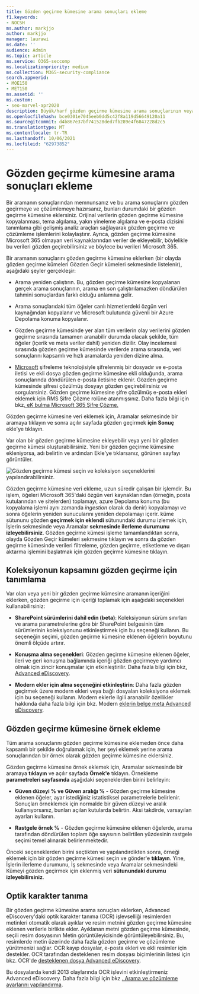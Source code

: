 ```yaml
---
title: Gözden geçirme kümesine arama sonuçları ekleme
f1.keywords:
- NOCSH
ms.author: markjjo
author: markjjo
manager: laurawi
ms.date: ''
audience: Admin
ms.topic: article
ms.service: O365-seccomp
ms.localizationpriority: medium
ms.collection: M365-security-compliance
search.appverid:
- MOE150
- MET150
ms.assetid: ''
ms.custom:
- seo-marvel-apr2020
description: Büyük/harf gözden geçirme kümesine arama sonuçlarının veya bu arama sonuçlarının Advanced eDiscovery örnekleri ek olduğunu öğrenin.
ms.openlocfilehash: bce0301e7045eeb0dd5c42f8a119d56649120a11
ms.sourcegitcommit: d4b867e37bf741528ded7fb289e4f6847228d2c5
ms.translationtype: MT
ms.contentlocale: tr-TR
ms.lasthandoff: 10/06/2021
ms.locfileid: "62973852"
---
```

# <a name="add-search-results-to-a-review-set"></a>Gözden geçirme kümesine arama sonuçları ekleme

Bir aramanın sonuçlarından memnunsanız ve bu arama sonuçlarını gözden geçirmeye ve çözümlemeye hazırsanız, bunları durumdaki bir gözden geçirme kümesine  eklersiniz. Orijinal verilerin gözden geçirme kümesine kopyalanması, tema algılama, yakın yineleme algılama ve e-posta dizisini tanımlama gibi gelişmiş analiz araçları sağlayarak gözden geçirme ve çözümleme işlemlerini kolaylaştırır. Ayrıca, gözden geçirme kümesine Microsoft 365 olmayan veri kaynaklarından veriler de ekleyebilir, böylelikle bu verileri gözden geçirebilirsiniz ve böylece bu verileri Microsoft 365.

Bir aramanın sonuçlarını gözden geçirme kümesine eklerken (bir olayda gözden geçirme kümeleri Gözden Geçir kümeleri sekmesinde listelenir),  aşağıdaki şeyler gerçekleşir:

- Arama yeniden çalıştırın. Bu, gözden geçirme kümesine kopyalanan gerçek arama sonuçlarının, arama en son çalıştırılamazken döndürülen tahmini sonuçlardan farklı olduğu anlamına gelir.

- Arama sonuçlarıdaki tüm öğeler canlı hizmetlerdeki özgün veri kaynağından kopyalanır ve Microsoft bulutunda güvenli bir Azure Depolama konuma kopyalanır.

- Gözden geçirme kümesinde yer alan tüm verilerin olay verilerini gözden geçirme sırasında tamamen aranabilir durumda olacak şekilde, tüm öğeler (içerik ve meta veriler dahil) yeniden dizilir. Olay incelemesi sırasında gözden geçirme kümesinde verilerde arama sırasında, veri sonuçlarını kapsamlı ve hızlı aramalarda yeniden dizine alma.

- [Microsoft](encryption.md) şifreleme teknolojisiyle şifrelenmiş bir dosyadır ve e-posta iletisi ve ekli dosya gözden geçirme kümesine ekli olduğunda, arama sonuçlarında döndürülen e-posta iletisine eklenir. Gözden geçirme kümesinde şifresi çözülmüş dosyayı gözden geçirebilirsiniz ve sorgularsiniz. Gözden geçirme kümesine şifre çözülmüş e-posta ekleri eklemek için RMS Şifre Çözme rolüne atanmışsınız. Daha fazla bilgi için bkz[. eK bulma Microsoft 365 Şifre Çözme.](ediscovery-decryption.md)

Gözden geçirme kümesine veri eklemek için, Aramalar sekmesinde bir aramaya tıklayın  ve sonra açılır sayfada gözden geçirmek **için Sonuç** ekle'ye tıklayın.

Var olan bir gözden geçirme kümesine ekleyebilir veya yeni bir gözden geçirme kümesi oluşturabilirsiniz.  Yeni bir gözden geçirme kümesine ekleniyorsa, adı belirtin ve ardından  Ekle'ye tıklarsanız, görünen sayfayı görüntüler.

![Gözden geçirme kümesi seçin ve koleksiyon seçeneklerini yapılandırabilirsiniz.](../media/AeD_AddToReviewSet.png)

Gözden geçirme kümesine veri ekleme, uzun süredir çalışan bir işlemdir. Bu işlem, öğeleri Microsoft 365'daki özgün veri kaynaklarından (örneğin, posta kutularından ve sitelerden) toplamayı, azure Depolama konuma (bu kopyalama işlemi aynı zamanda *ingestion* olarak da denir) kopyalamayı ve sonra öğelerin yeniden sunucularını yeniden depolamayı içerir. küme sütununu gözden **geçirmek için eklendi** sütunundaki durumu izlemek için, İşlerin sekmesinde veya Aramalar **sekmesinde ilerleme durumunu izleyebilirsiniz**. Gözden geçirme kümesi işleme tamamlandıktan sonra, olayda Gözden  Geçir kümeleri sekmesine tıklayın ve sonra da gözden geçirme kümesinde verileri filtreleme, gözden geçirme, etiketleme ve dışarı aktarma işlemini başlatmak için gözden geçirme kümesine tıklayın.

## <a name="define-options-to-scope-your-collection-for-review"></a>Koleksiyonun kapsamını gözden geçirme için tanımlama

Var olan veya yeni bir gözden geçirme kümesine aramanın içeriğini eklerken, gözden geçirme için içeriği toplamak için aşağıdaki seçenekleri kullanabilirsiniz:

- **SharePoint sürümlerini dahil edin (beta)**: Koleksiyonun sürüm sınırları ve arama parametrelerine göre bir SharePoint belgesinin tüm sürümlerinin koleksiyonunu etkinleştirmek için bu seçeneği kullanın. Bu seçeneğin seçimi, gözden geçirme kümesine eklenen öğelerin boyutunu önemli ölçüde artırır.

- **Konuşma alma seçenekleri**: Gözden geçirme kümesine eklenen öğeler, ileri ve geri konuşma bağlamında içeriği gözden geçirmeye yardımcı olmak için zincir konuşmalar için etkinleştirilir. Daha fazla bilgi için bkz[. Advanced eDiscovery](conversation-review-sets.md).

- **Modern ekler için alma seçeneğini etkinleştirin**: Daha fazla gözden geçirmek üzere modern ekleri veya bağlı dosyaları koleksiyona eklemek için bu seçeneği kullanın. Modern eklerle ilgili aranabilir özellikler hakkında daha fazla bilgi için bkz. Modern [eklerin belge meta Advanced eDiscovery](document-metadata-fields-in-Advanced-eDiscovery.md).

## <a name="add-a-sample-to-a-review-set"></a>Gözden geçirme kümesine örnek ekleme

Tüm arama sonuçlarını gözden geçirme kümesine eklemeden önce daha kapsamlı bir şekilde doğrulamak için, her şeyi eklemek yerine arama sonuçlarından bir örnek olarak gözden geçirme kümesine  eklersiniz.

Gözden geçirme kümesine örnek eklemek için, Aramalar sekmesinde bir aramaya **tıklayın** ve açılır sayfada **Örnek'e** tıklayın. Örnekleme **parametreleri sayfasında** aşağıdaki seçeneklerden birini belirleyin:

- **Güven düzeyi %** **ve Güven aralığı %** - Gözden geçirme kümesine eklenen öğeler, ayar istediğiniz istatistiksel parametrelerle belirlenir. Sonuçları örneklemek için normalde bir güven düzeyi ve aralık kullanıyorsanız, bunları açılan kutularda belirtin. Aksi takdirde, varsayılan ayarları kullanın.

- **Rastgele örnek %** - Gözden geçirme kümesine eklenen öğelerde, arama tarafından döndürülen toplam öğe sayısının belirtilen yüzdesinin rastgele seçimi temel alınarak belirlenmektedir.

Önceki seçeneklerden birini seçtikten ve yapılandırdikten sonra, örneği eklemek için bir gözden geçirme kümesi seçin ve gönder'e **tıklayın**. Yine, İşlerin ilerleme durumunu, İş sekmesinde  veya Aramalar sekmesindeki Kümeyi gözden geçirmek için eklenmiş veri **sütunundaki durumu izleyebilirsiniz**.

## <a name="optical-character-recognition"></a>Optik karakter tanıma

Bir gözden geçirme kümesine arama sonuçları eklerken, Advanced eDiscovery'daki optik karakter tanıma (OCR) işlevselliği resimlerden metinleri otomatik olarak ayıklar ve resim metnini gözden geçirme kümesine eklenen verilerle birlikte ekler. Ayıklanan metni gözden geçirme kümesinde, seçili resim dosyasının Metin görüntüleyicisinde görüntüleyebilirsiniz. Bu, resimlerde metin üzerinde daha fazla gözden geçirme ve çözümleme yürütmenizi sağlar. OCR kayıp dosyalar, e-posta ekleri ve ekli resimler için destekler. OCR tarafından desteklenen resim dosyası biçimlerinin listesi için bkz. OCR'de [desteklenen dosya Advanced eDiscovery](supported-filetypes-ediscovery20.md#image).

Bu dosyalarda kendi 2013 olaylarında OCR işlevini etkinleştirmeniz Advanced eDiscovery. Daha fazla bilgi için bkz [. Arama ve çözümleme ayarlarını yapılandırma](configure-search-and-analytics-settings-in-advanced-ediscovery.md#optical-character-recognition-ocr).
